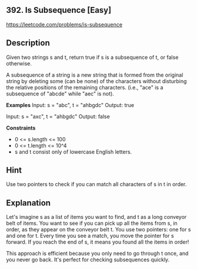 ## 392. Is Subsequence [Easy]

https://leetcode.com/problems/is-subsequence

## Description
Given two strings s and t, return true if s is a subsequence of t, or false otherwise.

A subsequence of a string is a new string that is formed from the original string by deleting some (can be none) of the characters without disturbing the relative positions of the remaining characters. (i.e., "ace" is a subsequence of "abcde" while "aec" is not).

**Examples**
Input: s = "abc", t = "ahbgdc"
Output: true

Input: s = "axc", t = "ahbgdc"
Output: false

**Constraints**
- 0 <= s.length <= 100
- 0 <= t.length <= 10^4
- s and t consist only of lowercase English letters.

## Hint
Use two pointers to check if you can match all characters of s in t in order.

## Explanation
Let's imagine s as a list of items you want to find, and t as a long conveyor belt of items. You want to see if you can pick up all the items from s, in order, as they appear on the conveyor belt t. You use two pointers: one for s and one for t. Every time you see a match, you move the pointer for s forward. If you reach the end of s, it means you found all the items in order!

This approach is efficient because you only need to go through t once, and you never go back. It's perfect for checking subsequences quickly.

